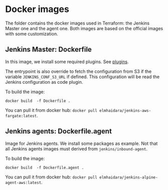 # Docker images
The folder contains the docker images used in Terraform: the Jenkins Master one and the agent one. Both images
are based on the official images with some customization. 

## Jenkins Master: Dockerfile
In this image, we install some required plugins. See [plugins](./plugins.txt). 

The entrypoint is also override to fetch the configuration from S3 if the variable `JENKINS_CONF_S3_URL` if defined. 
This configuration will be read the Jenkins configuration as code plugin. 

To build the image:
```shell script
docker build  -f Dockerfile .
```

You can pull it from docker hub: `docker pull elmhaidara/jenkins-aws-fargate:latest`.

## Jenkins agents: Dockerfile.agent
Image for Jenkins agents. We install some packages as example. Not that all Jenkins agents images must 
derived from `jenkins/inbound-agent`.

To build the image:
```shell script
docker build  -f Dockerfile.agent .
```

You can pull it from docker hub: `docker pull elmhaidara/jenkins-alpine-agent-aws:latest`.